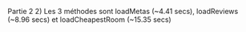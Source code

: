 Partie 2
2) Les 3 méthodes sont loadMetas (~4.41 secs), loadReviews (~8.96 secs) et loadCheapestRoom (~15.35 secs)
